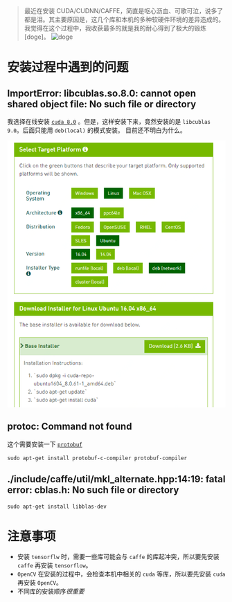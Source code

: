 > 最近在安装 CUDA/CUDNN/CAFFE，简直是呕心沥血、可歌可泣，说多了都是泪。其主要原因是，这几个库和本机的多种软硬件环境的差异造成的。我觉得在这个过程中，我收获最多的就是我的耐心得到了极大的锻炼[doge]。
![doge](http://i0.kym-cdn.com/entries/icons/mobile/000/013/564/doge.jpg)

# 安装过程中遇到的问题
## ImportError: libcublas.so.8.0: cannot open shared object file: No such file or directory
我选择在线安装 [`cuda 8.0`](https://developer.nvidia.com/cuda-80-ga2-download-archive) 。但是，这样安装下来，竟然安装的是 `libcublas 9.0`。后面只能用 `deb(local)` 的模式安装。
目前还不明白为什么。

![cuda](./cuda.png)


## protoc: Command not found
这个需要安装一下 [`protobuf`](https://github.com/google/protobuf)
```Shell
sudo apt-get install protobuf-c-compiler protobuf-compiler
```
## ./include/caffe/util/mkl_alternate.hpp:14:19: fatal error: cblas.h: No such file or directory

```
sudo apt-get install libblas-dev
```

# 注意事项
- 安装 `tensorflw` 时，需要一些库可能会与 `caffe` 的库起冲突，所以要先安装 `caffe` 再安装 `tensorflow`。
- `OpenCV` 在安装的过程中，会检查本机中相关的 `cuda` 等库，所以要先安装 `cuda` 再安装 `OpenCV`。
- 不同库的安装顺序*很重要*